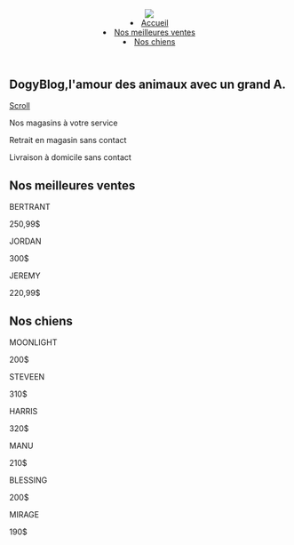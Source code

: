 <!DOCTYPE html>
<html lang="eng">
<head>
    <meta charset="UTF-8">
    <meta http-equiv="X-UA-Compatible" content="IE=edge">
    <meta name="viewport" content="width=device-width, initial-scale=1.0">
    <title>DogyBlog - vente de chiens en ligne</title>
    <link rel="stylesheet" href="styles.css">
</head>
<body>
    <section class="top-page">
        <header>
            <img src="./photos/dog.png" >
            <nav class="nav">
                <li><a href="index.html">Accueil</a></li>
                <li><a href="#bests-items">Nos meilleures ventes</a></li>
                <li><a href="#all-dogs">Nos chiens</a></li>
            </nav>
        </header>
        <div class="landing-page">
            <h1 class="big-title">DogyBlog,l'amour des animaux avec un grand A.</h1>
            <a class="scroll-down" href="#services">Scroll <i class="fas fa-angle-down"></i></a>
        </div> 
        </section>
        <section class="services" id="services">
            <div class="service-item">
                <i class="fas fa-store delivery-icon"></i>
                <p class="service-details">Nos magasins à votre service</p>
            </div>
            <div class="service-item">
                <i class="fas fa-people-carry delivery-icon"></i>
                <p class="service-details">Retrait en magasin sans contact</p>
            </div>
            <div class="service-item">
                <i class="fas fa-truck delivery-icon "></i>
                <p class="service-details" >Livraison à domicile sans contact</p>
            </div>
        </section>
        <section class="bests-items" id="bests-items">
            <h2 class="section-title">
                Nos meilleures ventes
            </h2>
            <div class="best-dogs">
                <a  class="dog-box dog1 no-grid">
                    <div class="dog-details">
                        <p class="dog-name">BERTRANT</p>
                        <p class="dog-price">250,99$</p>
                    </div>
                </a> 
                <a  class="dog-box dog2 no-grid">
                    <div class="dog-details">
                        <p class="dog-name">JORDAN</p>
                        <p class="dog-price">300$</p>
                    </div>
                </a>
                <a  class="dog-box dog3 no-grid">
                    <div class="dog-details">
                         <p class="dog-name">JEREMY</p>
                         <p class="dog-price">220,99$</p>
                    </div>
                </a>
            </div>
        </section>
         <section class="all-dogs" id="all-dogs">
             <h2 class="section-title">
                 Nos chiens
             </h2>
             <div class="dog-grid">
                <a class="dog-grid1 dog-box ">
                    <div class="dog-details">
                        <p class="dog-name">MOONLIGHT</p>
                        <p class="dog-price">200$</p>
                    </div>
                </a>
                <a class="dog-grid2 dog-box ">
                    <div class="dog-details">
                        <p class="dog-name">STEVEEN</p>
                        <p class="dog-price">310$</p>
                    </div>
                </a>
                <a class="dog-grid3 dog-box ">
                    <div class="dog-details">
                        <p class="dog-name">HARRIS</p>
                        <p class="dog-price">320$</p>
                    </div>
                </a>
                <a class="dog-grid4 dog-box ">
                   <div class="dog-details">
                        <p class="dog-name">MANU</p>
                        <p class="dog-price">210$</p>
                    </div>
                </a>
                <a class="dog-grid5 dog-box ">
                    <div class="dog-details">
                        <p class="dog-name">BLESSING</p>
                        <p class="dog-price">200$</p>
                    </div>
                </a>
                <a class="dog-grid6 dog-box ">
                    <div class="dog-details">
                        <p class="dog-name">MIRAGE</p>
                        <p class="dog-price">190$</p>
                    </div>
                </a>
             </div>
         </section>
</body>
</html>
